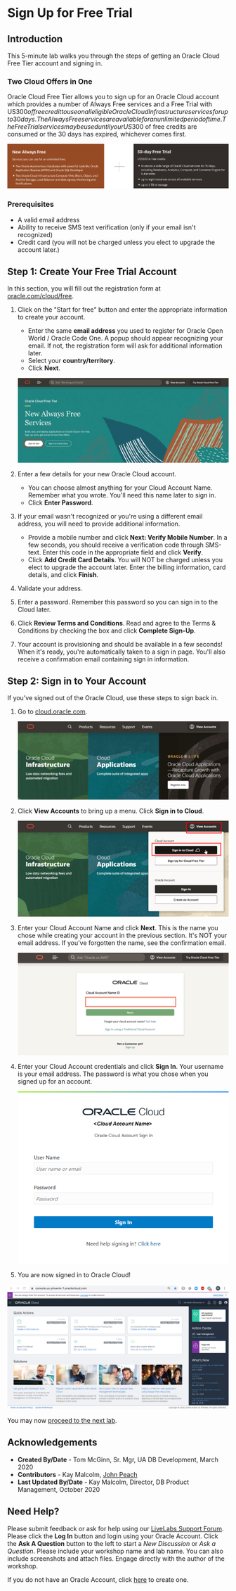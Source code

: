 # Sign Up for Free Trial

## Introduction

This 5-minute lab walks you through the steps of getting an Oracle Cloud Free Tier account and signing in.  

### Two Cloud Offers in One

Oracle Cloud Free Tier allows you to sign up for an Oracle Cloud account which provides a number of Always Free services and a Free Trial with US$300 of free credit to use on all eligible Oracle Cloud Infrastructure services for up to 30 days. The Always Free services are available for an unlimited period of time. The Free Trial services may be used until your US$300 of free credits are consumed or the 30 days has expired, whichever comes first.

![](images/freetrial.png " ")

### Prerequisites

* A valid email address
* Ability to receive SMS text verification (only if your email isn't recognized)
* Credit card (you will not be charged unless you elect to upgrade the account later.)

## **Step 1:** Create Your Free Trial Account

In this section, you will fill out the registration form at [oracle.com/cloud/free](https://myservices.us.oraclecloud.com/mycloud/signup?language=en).

1.  Click on the "Start for free" button and enter the appropriate information to create your account.
    * Enter the same **email address** you used to register for Oracle Open World / Oracle Code One. A popup should appear recognizing your email. If not, the registration form will ask for additional information later.
    * Select your **country/territory**.
    * Click **Next**.

    ![](images/signup-for-freetier.png " ")

2.  Enter a few details for your new Oracle Cloud account.
    * You can choose almost anything for your Cloud Account Name. Remember what you wrote. You'll need this name later to sign in.
    * Click **Enter Password**.

3.  If your email wasn't recognized or you're using a different email address, you will need to provide additional information.
    * Provide a mobile number and click **Next: Verify Mobile Number**. In a few seconds, you should receive a verification code through SMS-text. Enter this code in the appropriate field and click **Verify**.
    * Click **Add Credit Card Details**. You will NOT be charged unless you elect to upgrade the account later. Enter the billing information, card details, and click **Finish**.

4. Validate your address.

5. Enter a password. Remember this password so you can sign in to the Cloud later.

6. Click **Review Terms and Conditions**. Read and agree to the Terms & Conditions by checking the box and click **Complete Sign-Up**.

7. Your account is provisioning and should be available in a few seconds! When it's ready, you're automatically taken to a sign in page. You'll also receive a confirmation email containing sign in information.

## **Step 2:** Sign in to Your Account

If you've signed out of the Oracle Cloud, use these steps to sign back in.

1. Go to [cloud.oracle.com](https://cloud.oracle.com).

    ![](images/cloud-oracle.png " ")

2. Click **View Accounts** to bring up a menu.  Click **Sign in to Cloud**.

    ![](images/signin-to-cloud.png " ")

4. Enter your Cloud Account Name and click **Next**. This is the name you chose while creating your account in the previous section. It's NOT your email address. If you've forgotten the name, see the confirmation email.

    ![](images/cloud-login-tenant.png " ")

5. Enter your Cloud Account credentials and click **Sign In**. Your username is your email address. The password is what you chose when you signed up for an account.

    ![](images/username.png " ")

6. You are now signed in to Oracle Cloud!

  ![](images/oci-console-home-page.png " ")

You may now [proceed to the next lab](#next).

## Acknowledgements

- **Created By/Date** - Tom McGinn, Sr. Mgr, UA DB Development, March 2020
- **Contributors** - Kay Malcolm, [John Peach](https://www.linkedin.com/in/jpeach/)
- **Last Updated By/Date** - Kay Malcolm, Director, DB Product Management, October 2020

## Need Help?
Please submit feedback or ask for help using our [LiveLabs Support Forum](https://community.oracle.com/tech/developers/categories/livelabsdiscussions). Please click the **Log In** button and login using your Oracle Account. Click the **Ask A Question** button to the left to start a *New Discussion* or *Ask a Question*.  Please include your workshop name and lab name.  You can also include screenshots and attach files.  Engage directly with the author of the workshop.

If you do not have an Oracle Account, click [here](https://profile.oracle.com/myprofile/account/create-account.jspx) to create one.
